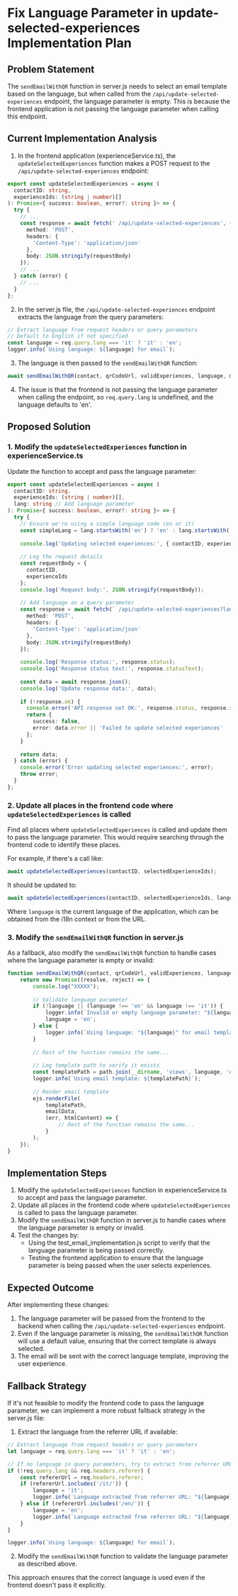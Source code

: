 # Fix Language Parameter in update-selected-experiences Implementation Plan

## Problem Statement

The `sendEmailWithQR` function in server.js needs to select an email template based on the language, but when called from the `/api/update-selected-experiences` endpoint, the language parameter is empty. This is because the frontend application is not passing the language parameter when calling this endpoint.

## Current Implementation Analysis

1. In the frontend application (experienceService.ts), the `updateSelectedExperiences` function makes a POST request to the `/api/update-selected-experiences` endpoint:

```typescript
export const updateSelectedExperiences = async (
  contactID: string,
  experienceIds: (string | number)[]
): Promise<{ success: boolean, error?: string }> => {
  try {
    // ...
    const response = await fetch(' /api/update-selected-experiences', {
      method: 'POST',
      headers: {
        'Content-Type': 'application/json'
      },
      body: JSON.stringify(requestBody)
    });
    // ...
  } catch (error) {
    // ...
  }
};
```

2. In the server.js file, the `/api/update-selected-experiences` endpoint extracts the language from the query parameters:

```javascript
// Extract language from request headers or query parameters
// Default to English if not specified
const language = req.query.lang === 'it' ? 'it' : 'en';
logger.info(`Using language: ${language} for email`);
```

3. The language is then passed to the `sendEmailWithQR` function:

```javascript
await sendEmailWithQR(contact, qrCodeUrl, validExperiences, language, matchingCourses, false);
```

4. The issue is that the frontend is not passing the language parameter when calling the endpoint, so `req.query.lang` is undefined, and the language defaults to 'en'.

## Proposed Solution

### 1. Modify the `updateSelectedExperiences` function in experienceService.ts

Update the function to accept and pass the language parameter:

```typescript
export const updateSelectedExperiences = async (
  contactID: string,
  experienceIds: (string | number)[],
  lang: string // Add language parameter
): Promise<{ success: boolean, error?: string }> => {
  try {
    // Ensure we're using a simple language code (en or it)
    const simpleLang = lang.startsWith('en') ? 'en' : lang.startsWith('it') ? 'it' : 'en';
    
    console.log('Updating selected experiences:', { contactID, experienceIds, language: simpleLang });
    
    // Log the request details
    const requestBody = {
      contactID,
      experienceIds
    };
    console.log('Request body:', JSON.stringify(requestBody));
    
    // Add language as a query parameter
    const response = await fetch(` /api/update-selected-experiences?lang=${simpleLang}`, {
      method: 'POST',
      headers: {
        'Content-Type': 'application/json'
      },
      body: JSON.stringify(requestBody)
    });
    
    console.log('Response status:', response.status);
    console.log('Response status text:', response.statusText);
    
    const data = await response.json();
    console.log('Update response data:', data);
    
    if (!response.ok) {
      console.error('API response not OK:', response.status, response.statusText, data);
      return {
        success: false,
        error: data.error || 'Failed to update selected experiences'
      };
    }
    
    return data;
  } catch (error) {
    console.error('Error updating selected experiences:', error);
    throw error;
  }
};
```

### 2. Update all places in the frontend code where `updateSelectedExperiences` is called

Find all places where `updateSelectedExperiences` is called and update them to pass the language parameter. This would require searching through the frontend code to identify these places.

For example, if there's a call like:

```typescript
await updateSelectedExperiences(contactID, selectedExperienceIds);
```

It should be updated to:

```typescript
await updateSelectedExperiences(contactID, selectedExperienceIds, language);
```

Where `language` is the current language of the application, which can be obtained from the i18n context or from the URL.

### 3. Modify the `sendEmailWithQR` function in server.js

As a fallback, also modify the `sendEmailWithQR` function to handle cases where the language parameter is empty or invalid:

```javascript
function sendEmailWithQR(contact, qrCodeUrl, validExperiences, language, matchingCourses = [], useOttoJson = false) {
    return new Promise((resolve, reject) => {
        console.log("XXXXX");
        
        // Validate language parameter
        if (!language || (language !== 'en' && language !== 'it')) {
            logger.info(`Invalid or empty language parameter: "${language}". Using default language: "en"`);
            language = 'en';
        } else {
            logger.info(`Using language: "${language}" for email template`);
        }
        
        // Rest of the function remains the same...
        
        // Log template path to verify it exists
        const templatePath = path.join(__dirname, 'views', language, 'email.ejs');
        logger.info(`Using email template: ${templatePath}`);
        
        // Render email template
        ejs.renderFile(
            templatePath,
            emailData,
            (err, htmlContent) => {
                // Rest of the function remains the same...
            }
        );
    });
}
```

## Implementation Steps

1. Modify the `updateSelectedExperiences` function in experienceService.ts to accept and pass the language parameter.
2. Update all places in the frontend code where `updateSelectedExperiences` is called to pass the language parameter.
3. Modify the `sendEmailWithQR` function in server.js to handle cases where the language parameter is empty or invalid.
4. Test the changes by:
   - Using the test_email_implementation.js script to verify that the language parameter is being passed correctly.
   - Testing the frontend application to ensure that the language parameter is being passed when the user selects experiences.

## Expected Outcome

After implementing these changes:
1. The language parameter will be passed from the frontend to the backend when calling the `/api/update-selected-experiences` endpoint.
2. Even if the language parameter is missing, the `sendEmailWithQR` function will use a default value, ensuring that the correct template is always selected.
3. The email will be sent with the correct language template, improving the user experience.

## Fallback Strategy

If it's not feasible to modify the frontend code to pass the language parameter, we can implement a more robust fallback strategy in the server.js file:

1. Extract the language from the referrer URL if available:
```javascript
// Extract language from request headers or query parameters
let language = req.query.lang === 'it' ? 'it' : 'en';

// If no language in query parameters, try to extract from referrer URL
if (!req.query.lang && req.headers.referer) {
    const refererUrl = req.headers.referer;
    if (refererUrl.includes('/it/')) {
        language = 'it';
        logger.info(`Language extracted from referrer URL: "${language}"`);
    } else if (refererUrl.includes('/en/')) {
        language = 'en';
        logger.info(`Language extracted from referrer URL: "${language}"`);
    }
}

logger.info(`Using language: ${language} for email`);
```

2. Modify the `sendEmailWithQR` function to validate the language parameter as described above.

This approach ensures that the correct language is used even if the frontend doesn't pass it explicitly.